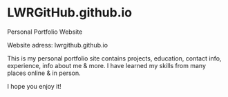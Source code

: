 # LWRGitHub.github.io
Personal Portfolio Website

Website adress: lwrgithub.github.io

This is my personal portfolio site contains projects, education, contact info, experience, info about me & more. I have learned my skills from many places online & in person. 

I hope you enjoy it! 
